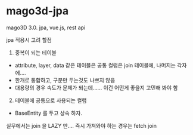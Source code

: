 # mago3d-jpa
mago3D 3.0. jpa, vue.js, rest api 

jpa 적용시 고려 할점

1. 중복이 되는 테이블
 - attribute, layer, data 같은 테이블은 
   공통 컬럼은 join 테이블에, 나머지는 각자에....
 - 한개로 통합하고, 구분만 두는것도 나쁘지 않음  
 - 대용량의 경우 속도가 문제가 되는데...... 이건 어떤게 좋을지 고민해 봐야 함
2. 테이블에 공통으로 사용되는 컬럼
 - BaseEntity 를 두고 상속 하자.

실무에서는 join 을 LAZY 만.... 즉시 가져와야 하는 경우는 fetch join
